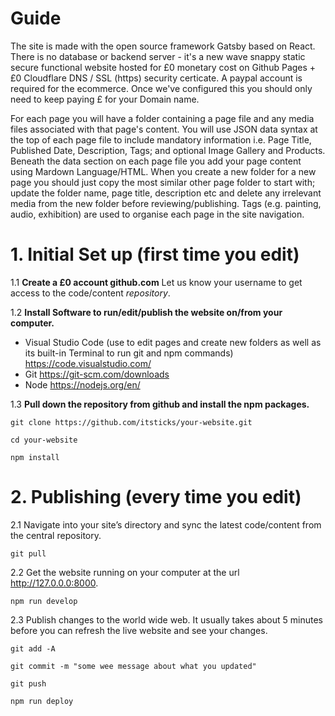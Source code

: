 # Guide

The site is made with the open source framework Gatsby based on React. There is no database or backend server - it's a new wave snappy static secure functional website hosted for £0 monetary cost on Github Pages + £0 Cloudflare DNS / SSL (https) security certicate. A paypal account is required for the ecommerce. Once we've configured this you should only need to keep paying £ for your Domain name.

For each page you will have a folder containing a page file and any media files associated with that page's content. You will use JSON data syntax at the top of each page file to include mandatory information i.e. Page Title, Published Date, Description, Tags; and optional Image Gallery and Products. Beneath the data section on each page file you add your page content using Mardown Language/HTML. When you create a new folder for a new page you should just copy the most similar other page folder to start with; update the folder name, page title, description etc and delete any irrelevant media from the new folder before reviewing/publishing. Tags (e.g. painting, audio, exhibition) are used to organise each page in the site navigation.

# 1. Initial Set up (first time you edit)
1.1 **Create a £0 account github.com**
Let us know your username to get access to the code/content *repository*.

1.2 **Install Software to run/edit/publish the website on/from your computer.**
- Visual Studio Code (use to edit pages and create new folders as well as its built-in Terminal to run git and npm commands) https://code.visualstudio.com/
- Git https://git-scm.com/downloads
- Node https://nodejs.org/en/

1.3 **Pull down the repository from github and install the npm packages.**

```git clone https://github.com/itsticks/your-website.git``` 

```cd your-website```

```npm install```

# 2. Publishing (every time you edit)
2.1 Navigate into your site’s directory and sync the latest code/content from the central repository.

```git pull```

2.2 Get the website running on your computer at the url http://127.0.0.0:8000.

```npm run develop```

2.3 Publish changes to the world wide web. It usually takes about 5 minutes before you can refresh the live website and see your changes.

```git add -A```

```git commit -m "some wee message about what you updated"```

```git push```

```npm run deploy```

